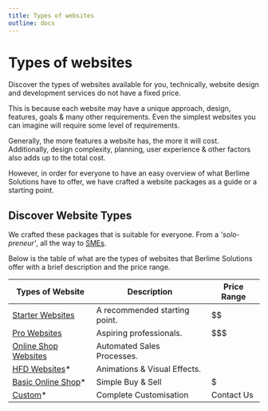 ```yaml
---
title: Types of websites
outline: docs
---
```


# Types of websites

Discover the types of websites available for you, technically, website design and development services do not have a fixed price.

This is because each website may have a unique approach, design, features, goals & many other requirements. Even the simplest websites you can imagine will require some level of requirements.

Generally, the more features a website has, the more it will cost. Additionally, design complexity, planning, user experience & other factors also adds up to the total cost.

However, in order for everyone to have an easy overview of what Berlime Solutions have to offer, we have crafted a website packages as a guide or a starting point.

## Discover Website Types

We crafted these packages that is suitable for everyone. From a *'solo-preneur'*, all the way to [SMEs](/introduction/glossaries.html#sme).

Below is the table of what are the types of websites that Berlime Solutions offer with a brief description and the price range.

| Types of Website                                                                 | Description                   | Price Range       |
| -------------------------------------------------------------------------------- | ----------------------------- | ----------------- |
| [Starter Websites](/website-packages/websites.html#starter-websites)    | A recommended starting point. | $$                |
| [Pro Websites](/website-packages/pro-websites.html)                              | Aspiring professionals.       | $$$               |
| [Online Shop Websites](/website-packages/pro-websites.html)                      | Automated Sales Processes.    | $$$$              |
| [HFD Websites](/website-packages/pro-websites.html)*                             | Animations & Visual Effects.  | $$$$              |
| [Basic Online Shop](/website-packages/pro-websites.html)*                        | Simple Buy & Sell             | $                 |
| [Custom](/website-packages/pro-websites.html)*                                   | Complete Customisation        | Contact Us        |

<!-- ## Pro Websites

**Our Sales Team’s Top Recommendation:**
Each tier allows us to better plan and navigate alongside the growth of your business or project. Higher packages mean more services are delivered in a shorter time frame, with additional features.

**Who Is This For?**
Our packages are perfect for businesses or professionals who want to establish an online presence quickly. Whether you’re unsure of your project's final look or need something running immediately, our tiers offer the flexibility to make changes later.

| **Package Name** | **Pro Start**                   | **Pro Build**                     | **Pro Grow**                         |
|------------------|---------------------------------|-----------------------------------|--------------------------------------|
| **Ideal for**    | Enhanced online presence.       | Comprehensive site features.      | Advanced tools and integrations.     |
| **Learn more**   | Learn more [here](../pro-start).| Learn more [here](../pro-build).  | Learn more [here](../pro-grow).      |

---

## Online Shop Websites

**Our Sales Team’s Top Recommendation:**
Each tier allows us to better plan and navigate alongside the growth of your business or project. Higher packages mean more services are delivered in a shorter time frame, with additional features.

**Who Is This For?**
Our packages are perfect for businesses or professionals who want to establish an online presence quickly. Whether you’re unsure of your project's final look or need something running immediately, our tiers offer the flexibility to make changes later.

| **Package Name** | **Shop Basic**                  | **Shop Plus**                     | **Shop Ultimate**                    |
|------------------|---------------------------------|-----------------------------------|--------------------------------------|
| **Ideal for**    | Small-scale online stores.      | Standard e-commerce features.     | Premium online shopping experience.  |
| **Learn more**   | Learn more [here](../shop-basic).| Learn more [here](../shop-plus). | Learn more [here](../shop-ultimate). |

---

## HFD Websites

**Our Sales Team’s Top Recommendation:**
Each tier allows us to better plan and navigate alongside the growth of your business or project. Higher packages mean more services are delivered in a shorter time frame, with additional features.

**Who Is This For?**
Our packages are perfect for businesses or professionals who want to establish an online presence quickly. Whether you’re unsure of your project's final look or need something running immediately, our tiers offer the flexibility to make changes later.

| **Package Name** | **HFD Starter**                 | **HFD Pro**                       | **HFD Elite**                        |
|------------------|---------------------------------|-----------------------------------|--------------------------------------|
| **Ideal for**    | Display HFD portfolios.         | Advanced HFD features.            | Complete HFD solutions.              |
| **Learn more**   | Learn more [here](../hfd-starter).| Learn more [here](../hfd-pro).   | Learn more [here](../hfd-elite).     |

---

## Basic Online Shop

**Our Sales Team’s Top Recommendation:**
Each tier allows us to better plan and navigate alongside the growth of your business or project. Higher packages mean more services are delivered in a shorter time frame, with additional features.

**Who Is This For?**
Our packages are perfect for businesses or professionals who want to establish an online presence quickly. Whether you’re unsure of your project's final look or need something running immediately, our tiers offer the flexibility to make changes later.

| **Package Name** | **Basic Shop Start**            | **Basic Shop Plus**               | **Basic Shop Ultimate**              |
|------------------|---------------------------------|-----------------------------------|--------------------------------------|
| **Ideal for**    | Launching a basic online store. | Adding more functionalities.      | Comprehensive online shop features.  |
| **Learn more**   | Learn more [here](../basic-shop-start).| Learn more [here](../basic-shop-plus). | Learn more [here](../basic-shop-ultimate). |

Feel free to let me know if there are any changes or if you need further assistance! 😊 -->